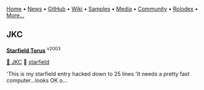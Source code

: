 [Home](https://qb64.com) • [News](/news.md) • [GitHub](/github.md) • [Wiki](/wiki.md) • [Samples](/samples.md) • [Media](/media.md) • [Community](/community.md) • [Rolodex](/rolodex.md) • [More...](/more.md)

## JKC

**[Starfield Torus](starfield-torus/index.md)** <sup>v2003</sup>

[🐝 JKC](jkc.md) 🔗 [starfield](starfield.md)

'This is my starfield entry hacked down to 25 lines 'It needs a pretty fast computer...looks OK o...
